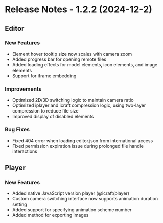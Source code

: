 # Release Notes - 1.2.2 (2024-12-2)

## Editor
### New Features
- Element hover tooltip size now scales with camera zoom
- Added progress bar for opening remote files
- Added loading effects for model elements, icon elements, and image elements
- Support for iframe embedding

### Improvements
- Optimized 2D/3D switching logic to maintain camera ratio
- Optimized iplayer and icraft compression logic, using two-layer compression to reduce file size
- Improved display of disabled elements

### Bug Fixes
- Fixed 404 error when loading editor.json from international access
- Fixed permission expiration issue during prolonged file handle interactions

## Player
### New Features
- Added native JavaScript version player (@icraft/player)
- Custom camera switching interface now supports animation duration setting
- Added support for specifying animation scheme number
- Added method for exporting images
